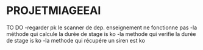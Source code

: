 # PROJETMIAGEEAI
TO DO
-regarder pk le scanner de dep. enseignement ne fonctionne pas
-la méthode qui calcule la durée de stage is ko
-la methode qui verifie la durée de stage is ko
-la methode qui récupére un siren est ko
